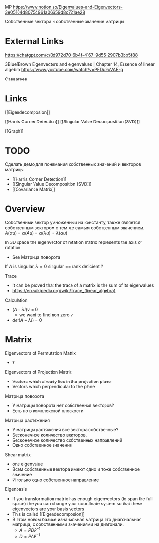 
MP
https://www.notion.so/Eigenvalues-and-Eigenvectors-3e05164d80754961a06659d8c721ae28

Собственные вектора и собственные значение матрицы

# External Links

https://chatgpt.com/c/0d972d70-6b4f-4167-9d55-2907b3bb5f88

3Blue1Brown
Eigenvectors and eigenvalues | Chapter 14, Essence of linear algebra
https://www.youtube.com/watch?v=PFDu9oVAE-g

Савватеев

# Links

[[Eigendecomposion]]

[[Harris Corner Detection]]
[[Singular Value Decomposition (SVD)]]

[[Graph]]

# TODO

Сделать демо для понимания собственных значений и векторов матрицы
- [[Harris Corner Detection]]
- [[Singular Value Decomposition (SVD)]]
- [[Covariance Matrix]]


# Overview

Собственный вектор умноженный на константу, также является собственным вектором с тем же самым собственным значением.
$A(\alpha u) = \alpha(Au) = \alpha(\lambda u) = \lambda(\alpha u)$

In 3D space the eigenvector of rotation matrix represents the axis of rotation
- See Матрица поворота

If $A$ is singular, $\lambda=0$
singular == rank deficient ?

Trace
- It can be proved that the trace of a matrix is the sum of its eigenvalues
- https://en.wikipedia.org/wiki/Trace_(linear_algebra)

Calculation
- $(A-\lambda I) v = 0$
	- we want to find non zero $v$
- $det(A-\lambda I) = 0$


# Matrix

Eigenvectors of Permutation Matrix
- ?

Eigenvectors of Projection Matrix
- Vectors which already lies in the projection plane
- Vectors which perpendicular to the plane

Матрица поворота
- У матрицы поворота нет собственная векторов?
- Есть но в комплексной плоскости

Матрица растяжения
- У матрицы растяжения все вектора собственные?
- Бесконечное количество векторов.
- Бесконечное количество собственных направлений
- Одно собственное значение

Shear matrix
- one eigenvalue
- Всем собственные вектора имеют одно и тоже собственное значение
- И только одно собственное направление

Eigenbasis
- If you transformation matrix has enough eigenvectors (to span the full space) the you can change your coordinate system so that these eigenvectors are your basis vectors
- This is called [[Eigendecomposion]]
- В этом новом базисе изначальная матрица это диагональная матрица, с собственными значениями на диагонали.
	- $A = PDP^{-1}$
	- $D = PAP^{-1}$